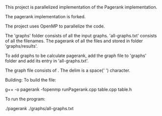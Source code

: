 This project is parallelized implementation of the Pagerank implementation.

The pagerank implementation is forked.

The project uses OpenMP to parallelize the code.

The 'graphs' folder consists of all the input graphs. 'all-graphs.txt' consists of all the filenames. The pagerank of all the files and stored in folder 'graphs/results'. 

To add graphs to be calculate pagerank, add the graph file to 'graphs' folder and add its entry in 'all-graphs.txt'.

The graph file consists of <from><delim><to>. The delim is a space(' ') character.

Building:
To build the file:

g++ -o pagerank -fopenmp runPagerank.cpp table.cpp table.h

To run the program:

./pagerank ./graphs/all-graphs.txt